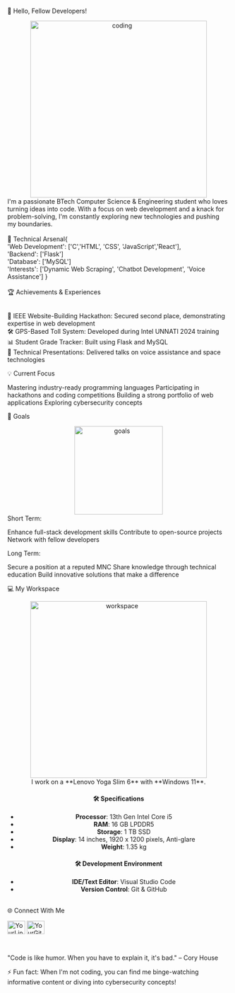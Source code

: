👋 Hello, Fellow Developers!
<div align="center">
  <img src="https://media.giphy.com/media/RbDKaczqWovIugyJmW/giphy.gif" width="400" alt="coding"/>
</div>
I'm a passionate BTech Computer Science & Engineering student who loves turning ideas into code. With a focus on web development and a knack for problem-solving, I'm constantly exploring new technologies and pushing my boundaries.<br><br>
🚀 Technical Arsenal{<br>
    'Web Development': ['C','HTML', 'CSS', 'JavaScript','React'],<br>
    'Backend': ['Flask']<br>
    'Database': ['MySQL']<br>
    'Interests': ['Dynamic Web Scraping', 'Chatbot Development', 'Voice Assistance']
}<br><br>
🏆 Achievements & Experiences
<br><br>

🥈 IEEE Website-Building Hackathon: Secured second place, demonstrating expertise in web development<br>
🛠️ GPS-Based Toll System: Developed during Intel UNNATI 2024 training<br>
📊 Student Grade Tracker: Built using Flask and MySQL<br>
🎤 Technical Presentations: Delivered talks on voice assistance and space technologies<br>

💡 Current Focus

Mastering industry-ready programming languages
Participating in hackathons and coding competitions
Building a strong portfolio of web applications
Exploring cybersecurity concepts

🎯 Goals
<div align="center">
  <img src="https://media.giphy.com/media/VTtANKl0beDFQRLDTh/giphy.gif" width="200" alt="goals"/>
</div>
Short Term:

Enhance full-stack development skills
Contribute to open-source projects
Network with fellow developers

Long Term:

Secure a position at a reputed MNC
Share knowledge through technical education
Build innovative solutions that make a difference

💻 My Workspace
<div align="center">
  <img src="https://media.giphy.com/media/L1R1tvI9svkIWwpVYr/giphy.gif" width="400" alt="workspace"/><br>
  I work on a **Lenovo Yoga Slim 6** with **Windows 11**.
  
  #### 🛠️ Specifications
- **Processor**: 13th Gen Intel Core i5
- **RAM**: 16 GB LPDDR5
- **Storage**: 1 TB SSD
- **Display**: 14 inches, 1920 x 1200 pixels, Anti-glare
- **Weight**: 1.35 kg

#### 🛠️ Development Environment
- **IDE/Text Editor**: Visual Studio Code
- **Version Control**: Git & GitHub
</div><br>
🌐 Connect With Me
<p>
<p align="left">
<a href="https://linkedin.com/in/sethunatha2003" target="blank"><img align="center" src="https://raw.githubusercontent.com/rahuldkjain/github-profile-readme-generator/master/src/images/icons/Social/linked-in-alt.svg" alt="YourLinkedInProfile" height="30" width="40" /></a>
<a href="https://github.com/sethunath2003" target="blank"><img align="center" src="https://raw.githubusercontent.com/rahuldkjain/github-profile-readme-generator/master/src/images/icons/Social/github.svg" alt="YourGitHubProfile" height="30" width="40" /></a>
</p><br>

"Code is like humor. When you have to explain it, it's bad." – Cory House

⚡ Fun fact: When I'm not coding, you can find me binge-watching informative content or diving into cybersecurity concepts!

</div> 

